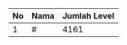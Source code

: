 | No | Nama            | Jumlah Level |
|----|-----------------|--------------|
| 1  | #    |    4161        |
